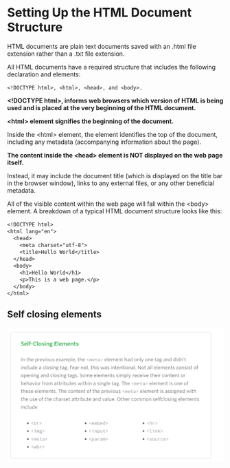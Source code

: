 # Setting Up the HTML Document Structure

HTML documents are plain text documents saved with an .html file extension rather than a .txt file extension.

All HTML documents have a required structure that includes the following declaration and elements:

```
<!DOCTYPE html>, <html>, <head>, and <body>.
```

**\<!DOCTYPE html\>, informs web browsers which version of HTML is being used and is placed at the very beginning of the HTML document.**

**\<html\> element signifies the beginning of the document.**

Inside the \<html\> element, the <head> element identifies the top of the document, including any metadata (accompanying information about the page).

**The content inside the \<head\> element is NOT displayed on the web page itself.**

Instead, it may include the document title (which is displayed on the title bar in the browser window), links to any external files, or any other beneficial metadata.

All of the visible content within the web page will fall within the \<body\> element. A breakdown of a typical HTML document structure looks like this:

```
<!DOCTYPE html>
<html lang="en">
  <head>
    <meta charset="utf-8">
    <title>Hello World</title>
  </head>
  <body>
    <h1>Hello World</h1>
    <p>This is a web page.</p>
  </body>
</html>
```

## Self closing elements

![](image/selfClosingElements.PNG)
